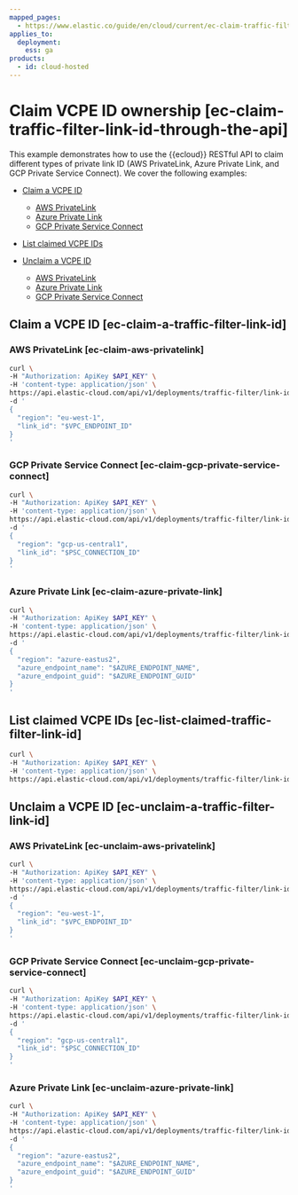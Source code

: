 ```yaml
---
mapped_pages:
  - https://www.elastic.co/guide/en/cloud/current/ec-claim-traffic-filter-link-id-through-the-api.html
applies_to:
  deployment:
    ess: ga
products:
  - id: cloud-hosted
---
```


# Claim VCPE ID ownership [ec-claim-traffic-filter-link-id-through-the-api]

This example demonstrates how to use the {{ecloud}} RESTful API to claim different types of private link ID (AWS PrivateLink, Azure Private Link, and GCP Private Service Connect). We cover the following examples:

* [Claim a VCPE ID](#ec-claim-a-traffic-filter-link-id)

    * [AWS PrivateLink](#ec-claim-aws-privatelink)
    * [Azure Private Link](#ec-claim-azure-private-link)
    * [GCP Private Service Connect](#ec-claim-gcp-private-service-connect)

* [List claimed VCPE IDs](#ec-list-claimed-traffic-filter-link-id)
* [Unclaim a VCPE ID](#ec-unclaim-a-traffic-filter-link-id)

    * [AWS PrivateLink](#ec-unclaim-aws-privatelink)
    * [Azure Private Link](#ec-unclaim-azure-private-link)
    * [GCP Private Service Connect](#ec-unclaim-gcp-private-service-connect)



## Claim a VCPE ID [ec-claim-a-traffic-filter-link-id] 


### AWS PrivateLink [ec-claim-aws-privatelink] 

```sh
curl \
-H "Authorization: ApiKey $API_KEY" \
-H 'content-type: application/json' \
https://api.elastic-cloud.com/api/v1/deployments/traffic-filter/link-ids/_claim \
-d '
{
  "region": "eu-west-1",
  "link_id": "$VPC_ENDPOINT_ID"
}
'
```


### GCP Private Service Connect [ec-claim-gcp-private-service-connect] 

```sh
curl \
-H "Authorization: ApiKey $API_KEY" \
-H 'content-type: application/json' \
https://api.elastic-cloud.com/api/v1/deployments/traffic-filter/link-ids/_claim \
-d '
{
  "region": "gcp-us-central1",
  "link_id": "$PSC_CONNECTION_ID"
}
'
```


### Azure Private Link [ec-claim-azure-private-link] 

```sh
curl \
-H "Authorization: ApiKey $API_KEY" \
-H 'content-type: application/json' \
https://api.elastic-cloud.com/api/v1/deployments/traffic-filter/link-ids/_claim \
-d '
{
  "region": "azure-eastus2",
  "azure_endpoint_name": "$AZURE_ENDPOINT_NAME",
  "azure_endpoint_guid": "$AZURE_ENDPOINT_GUID"
}
'
```


## List claimed VCPE IDs [ec-list-claimed-traffic-filter-link-id] 

```sh
curl \
-H "Authorization: ApiKey $API_KEY" \
-H 'content-type: application/json' \
https://api.elastic-cloud.com/api/v1/deployments/traffic-filter/link-ids \
```


## Unclaim a VCPE ID [ec-unclaim-a-traffic-filter-link-id] 


### AWS PrivateLink [ec-unclaim-aws-privatelink] 

```sh
curl \
-H "Authorization: ApiKey $API_KEY" \
-H 'content-type: application/json' \
https://api.elastic-cloud.com/api/v1/deployments/traffic-filter/link-ids/_unclaim \
-d '
{
  "region": "eu-west-1",
  "link_id": "$VPC_ENDPOINT_ID"
}
'
```


### GCP Private Service Connect [ec-unclaim-gcp-private-service-connect] 

```sh
curl \
-H "Authorization: ApiKey $API_KEY" \
-H 'content-type: application/json' \
https://api.elastic-cloud.com/api/v1/deployments/traffic-filter/link-ids/_unclaim \
-d '
{
  "region": "gcp-us-central1",
  "link_id": "$PSC_CONNECTION_ID"
}
'
```


### Azure Private Link [ec-unclaim-azure-private-link] 

```sh
curl \
-H "Authorization: ApiKey $API_KEY" \
-H 'content-type: application/json' \
https://api.elastic-cloud.com/api/v1/deployments/traffic-filter/link-ids/_unclaim \
-d '
{
  "region": "azure-eastus2",
  "azure_endpoint_name": "$AZURE_ENDPOINT_NAME",
  "azure_endpoint_guid": "$AZURE_ENDPOINT_GUID"
}
'
```

